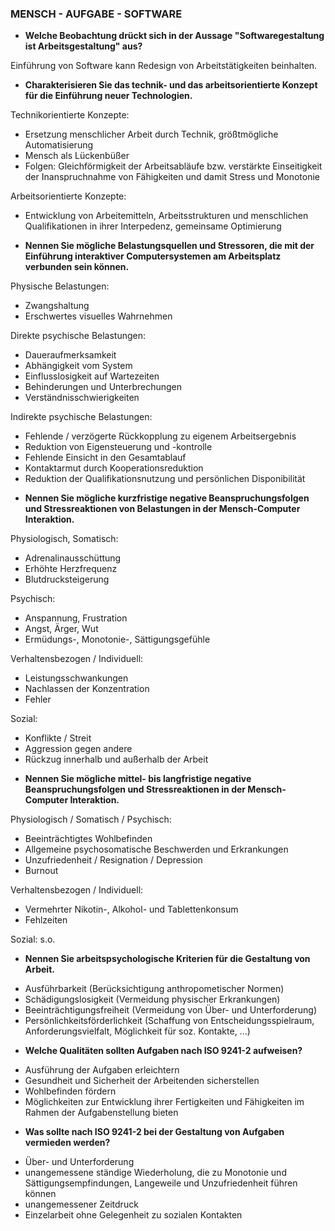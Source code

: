 ### MENSCH - AUFGABE - SOFTWARE

* **Welche Beobachtung drückt sich in der Aussage "Softwaregestaltung ist Arbeitsgestaltung" aus?**

Einführung von Software kann Redesign von Arbeitstätigkeiten beinhalten.

* **Charakterisieren Sie das technik- und das arbeitsorientierte Konzept für die Einführung neuer Technologien.**

Technikorientierte Konzepte:
- Ersetzung menschlicher Arbeit durch Technik, größtmögliche Automatisierung
- Mensch als Lückenbüßer
- Folgen: Gleichförmigkeit der Arbeitsabläufe bzw. verstärkte Einseitigkeit der
  Inanspruchnahme von Fähigkeiten und damit Stress und Monotonie

Arbeitsorientierte Konzepte:
- Entwicklung von Arbeitemitteln, Arbeitsstrukturen und menschlichen Qualifikationen in ihrer Interpedenz, gemeinsame Optimierung

* **Nennen Sie mögliche Belastungsquellen und Stressoren, die mit der Einführung interaktiver Computersystemen am Arbeitsplatz verbunden sein können.**

Physische Belastungen:
- Zwangshaltung
- Erschwertes visuelles Wahrnehmen

Direkte psychische Belastungen:
- Daueraufmerksamkeit
- Abhängigkeit vom System
- Einflusslosigkeit auf Wartezeiten
- Behinderungen und Unterbrechungen
- Verständnisschwierigkeiten

Indirekte psychische Belastungen:
- Fehlende / verzögerte Rückkopplung zu eigenem Arbeitsergebnis
- Reduktion von Eigensteuerung und -kontrolle
- Fehlende Einsicht in den Gesamtablauf
- Kontaktarmut durch Kooperationsreduktion
- Reduktion der Qualifikationsnutzung und persönlichen Disponibilität

* **Nennen Sie mögliche kurzfristige negative Beanspruchungsfolgen und Stressreaktionen von Belastungen in der Mensch-Computer Interaktion.**

Physiologisch, Somatisch:
- Adrenalinausschüttung
- Erhöhte Herzfrequenz
- Blutdrucksteigerung

Psychisch:
- Anspannung, Frustration
- Angst, Ärger, Wut
- Ermüdungs-, Monotonie-, Sättigungsgefühle

Verhaltensbezogen / Individuell:
- Leistungsschwankungen
- Nachlassen der Konzentration
- Fehler

Sozial:
- Konflikte / Streit
- Aggression gegen andere
- Rückzug innerhalb und außerhalb der Arbeit

* **Nennen Sie mögliche mittel- bis langfristige negative Beanspruchungsfolgen und Stressreaktionen in der Mensch-Computer Interaktion.**

 Physiologisch / Somatisch / Psychisch:
 - Beeinträchtigtes Wohlbefinden
 - Allgemeine psychosomatische Beschwerden und Erkrankungen
 - Unzufriedenheit / Resignation / Depression
 - Burnout

 Verhaltensbezogen / Individuell:
 - Vermehrter Nikotin-, Alkohol- und Tablettenkonsum
 - Fehlzeiten

 Sozial:
 s.o.

* **Nennen Sie arbeitspsychologische Kriterien für die Gestaltung von Arbeit.**

- Ausführbarkeit (Berücksichtigung anthropometischer Normen)
- Schädigungslosigkeit (Vermeidung physischer Erkrankungen)
- Beeinträchtigungsfreiheit (Vermeidung von Über- und Unterforderung)
- Persönlichkeitsförderlichkeit (Schaffung von Entscheidungsspielraum, Anforderungsvielfalt, Möglichkeit für soz. Kontakte, ...)

* **Welche Qualitäten sollten Aufgaben nach ISO 9241-2 aufweisen?**

- Ausführung der Aufgaben erleichtern
- Gesundheit und Sicherheit der Arbeitenden sicherstellen
- Wohlbefinden fördern
- Möglichkeiten zur Entwicklung ihrer Fertigkeiten und Fähigkeiten im Rahmen der Aufgabenstellung bieten

* **Was sollte nach ISO 9241-2 bei der Gestaltung von Aufgaben vermieden werden?**

- Über- und Unterforderung
- unangemessene ständige Wiederholung, die zu Monotonie und Sättigungsempfindungen, Langeweile und Unzufriedenheit führen können
- unangemessener Zeitdruck
- Einzelarbeit ohne Gelegenheit zu sozialen Kontakten
